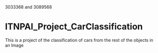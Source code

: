 3033368 and 3089568
# ITNPAI_Project_CarClassification
This is a project of the classification of cars from the rest of the objects in an Image
